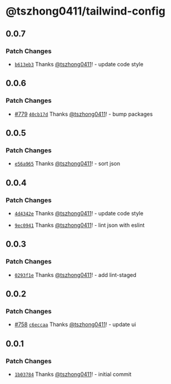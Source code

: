 # @tszhong0411/tailwind-config

## 0.0.7

### Patch Changes

- [`b613eb3`](https://github.com/tszhong0411/honghong.me/commit/b613eb37f940d1c9f9d20cd923ff0d2fa26057df) Thanks [@tszhong0411](https://github.com/tszhong0411)! - update code style

## 0.0.6

### Patch Changes

- [#779](https://github.com/tszhong0411/honghong.me/pull/779) [`40cb17d`](https://github.com/tszhong0411/honghong.me/commit/40cb17de95dfa621d926aecba94f65b0de412a1f) Thanks [@tszhong0411](https://github.com/tszhong0411)! - bump packages

## 0.0.5

### Patch Changes

- [`e56a965`](https://github.com/tszhong0411/honghong.me/commit/e56a96595ccc1d702377c74d3329d77f247c22ca) Thanks [@tszhong0411](https://github.com/tszhong0411)! - sort json

## 0.0.4

### Patch Changes

- [`4d4342e`](https://github.com/tszhong0411/honghong.me/commit/4d4342e75709ba9939561b76171466e2e6becac9) Thanks [@tszhong0411](https://github.com/tszhong0411)! - update code style

- [`9ec0941`](https://github.com/tszhong0411/honghong.me/commit/9ec0941334638c7a6d2d57c1977665c8f6b4b239) Thanks [@tszhong0411](https://github.com/tszhong0411)! - lint json with eslint

## 0.0.3

### Patch Changes

- [`0293f1e`](https://github.com/tszhong0411/honghong.me/commit/0293f1eef1160f3746fc1bdd5c7d914182f6c044) Thanks [@tszhong0411](https://github.com/tszhong0411)! - add lint-staged

## 0.0.2

### Patch Changes

- [#758](https://github.com/tszhong0411/honghong.me/pull/758) [`c6eccaa`](https://github.com/tszhong0411/honghong.me/commit/c6eccaab231468cdc92f800d06128902bccc79cf) Thanks [@tszhong0411](https://github.com/tszhong0411)! - update ui

## 0.0.1

### Patch Changes

- [`1b03784`](https://github.com/tszhong0411/honghong.me/commit/1b0378433c04b66405375bcc229cca5eeb7f0799) Thanks [@tszhong0411](https://github.com/tszhong0411)! - initial commit
